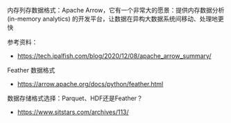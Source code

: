 内存列存数据格式：Apache Arrow，它有一个非常大的愿景：提供内存数据分析 (in-memory analytics) 的开发平台，让数据在异构大数据系统间移动、处理地更快

参考资料：

- <https://tech.ipalfish.com/blog/2020/12/08/apache_arrow_summary/>

Feather 数据格式

- <https://arrow.apache.org/docs/python/feather.html>



数据存储格式选择：Parquet、HDF还是Feather？

- <https://www.sitstars.com/archives/113/>